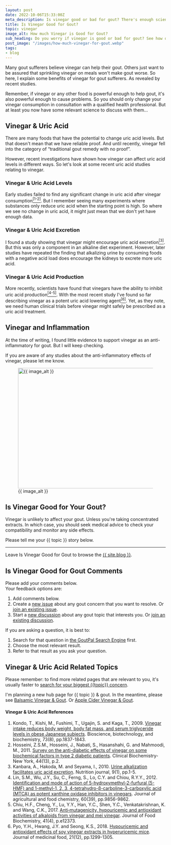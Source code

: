 ```yaml
---
layout: post
date: 2022-10-06T15:33:00Z
meta_description: Is vinegar good or bad for gout? There's enough science to say it isn't bad. But how good depends on how you and your doctor use vinegar in your recovery plan.
title: Is Vinegar Good for Gout?
topic: vinegar
image_alt: How much Vinegar is Good for Gout?
sub_heading: Do you worry if vinegar is good or bad for gout? See how different vinegars affect uric acid.
post_image: "/images/how-much-vinegar-for-gout.webp"
tags:
- blog
---
```


<p>Many gout sufferers believe vinegar can help their gout. Others just want to be assured that sprinkling vinegar on meals won't make gout worse. So here, I explain some benefits of vinegar for gout sufferers. As revealed by recent studies.</p>
<p>Remember, if vinegar or any other food is powerful enough to help gout, it's also powerful enough to cause problems. So you should only change your vinegar consumption in consultation with a qualified health professional. But at least you now have some relevant science to discuss with them…</p>
<h2 id="uricacid">Vinegar &amp; Uric Acid</h2>
<p>There are many foods that have the potential to change uric acid levels. But that doesn't mean that we have reliable proof. And until recently, vinegar fell into the category of “traditional gout remedy with no proof”.</p>
<p>However, recent investigations have shown how vinegar can affect uric acid levels in different ways. So let's look at some recent uric acid studies relating to vinegar.</p>
<h3 id="levels">Vinegar &amp; Uric Acid Levels</h3>
<p>Early studies failed to find any significant change in uric acid after vinegar consumption<a href="#ref1"><sup>[1-2]</sup></a>. But I remember seeing many experiments where substances only reduce uric acid when the starting point is high. So where we see no change in uric acid, it might just mean that we don't yet have enough data.</p>
<h3 id="excretion">Vinegar &amp; Uric Acid Excretion</h3>
<p>I found a study showing that vinegar might encourage uric acid excretion<a href="#ref3"><sup>[3]</sup></a>. But this was only a component in an alkaline diet experiment. However, later studies have repeated the finding that alkalizing urine by consuming foods with a negative acid load does encourage the kidneys to excrete more uric acid.</p>
<h3 id="production">Vinegar &amp; Uric Acid Production</h3>
<p>More recently, scientists have found that vinegars have the ability to inhibit uric acid production<a href="#ref4"><sup>[4-5]</sup></a>. With the most recent study I've found so far describing vinegar as a potent uric acid lowering agent<a href="#ref6"><sup>[6]</sup></a>. Yet, as they note, we need human clinical trials before vinegar might safely be prescribed as a uric acid treatment.</p>
<h2 id="inflammation">Vinegar and Inflammation</h2>
<p>At the time of writing, I found little evidence to support vinegar as an anti-inflammatory for gout. But I will keep checking.</p>
<p>If you are aware of any studies about the anti-inflammatory effects of vinegar, please let me know.</p>
<figure id="image" class="inner">
<img src="{{ post_image }}" alt="{{ image_alt }}"  width="610" height="377">
  <figcaption>{{ image_alt }}</figcaption>
</figure>
<h2 id="next">Is Vinegar Good for Your Gout?</h2>

Vinegar is unlikely to affect your gout. Unless you're taking concentrated extracts. In which case, you should seek medical advice to check your compatibility and monitor any side effects.

Please tell me your {{ topic }} story below.

<hr>
Leave Is Vinegar Good for Gout to browse the <a href="/blog">{{ site.blog }}</a>.

<h2 id="comments">Is Vinegar Good for Gout Comments</h2>
<p>Please add your comments below.<br />
Your feedback options are:</p>
<ol>
<li>Add comments below.</li>
<li>Create a <a href="https://github.com/kct2020/goutpal-com-skeleventy/issues/new/choose">new issue</a> about any gout concern that you want to resolve. Or <a href="https://github.com/kct2020/goutpal-com-skeleventy/issues">join an existing issue</a>.</li>
<li>Start a <a href="https://github.com/kct2020/goutpal-com-skeleventy/discussions/new">new discussion</a> about any gout topic that interests you. Or <a href="https://github.com/kct2020/goutpal-com-skeleventy/discussions">join an existing discussion</a>.</li>
</ol>
<p>If you are asking a question, it is best to:</p>
<ol>
<li>Search for that question in <a href="https://cse.google.com/cse?cof=FORID:0&cx=partner-pub-4857169685716700:9780732506">the GoutPal Search Engine</a> first.</li>
<li>Choose the most relevant result.</li>
<li>Refer to that result as you ask your question.</li>
</ol>
<script src="https://giscus.app/client.js"
        data-repo="kct2020/goutpal-com-skeleventy"
        data-repo-id="R_kgDOGVSRQQ"
        data-category="GoutPal Links Comments🗣"
        data-category-id="DIC_kwDOGVSRQc4CRbFp"
        data-mapping="title"
        data-strict="0"
        data-reactions-enabled="1"
        data-emit-metadata="1"
        data-input-position="top"
        data-theme="light_tritanopia"
        data-lang="en"
        data-loading="lazy"
        crossorigin="anonymous"
        async>
</script>

<h2 id="related">Vinegar & Uric Acid Related Topics</h2>
<p>Please remember: to find more related pages that are relevant to you, it's usually faster to <a href="https://cse.google.com/cse?cof=FORID:0&cx=partner-pub-4857169685716700:9780732506#gsc.tab=0">search for your biggest {{topic}} concern</a>.<br>
</p>
<p>I'm planning a new hub page for {{ topic }} & gout. In the meantime, please see <a href="/blog/balsamic-vinegar-and-gout/">Balsamic Vinegar & Gout</a>. Or <a href="/3170/what-is-gout-3-the-apple-cider-vinegar-myth/">Apple Cider Vinegar & Gout</a>.</p>

<h4 id="refs">Vinegar & Uric Acid References</h4>
<ol>
	<li id="ref1">Kondo, T., Kishi, M., Fushimi, T., Ugajin, S. and Kaga, T., 2009. <a href="https://goutpal.info/blog/vinegar-uric-acid/#uricacid">Vinegar intake reduces body weight, body fat mass, and serum triglyceride levels in obese Japanese subjects</a>. Bioscience, biotechnology, and biochemistry, 73(8), pp.1837-1843.</li>
	<li id="ref2">Hosseini, Z.S.M., Hosseini, J., Nabati, S., Hasanshahi, G. and Mahmoodi, M., 2011. <a href="https://goutpal.info/blog/vinegar-uric-acid/#uricacid">Survey on the anti-diabetic effects of vinegar on some biochemical factors in type 2 diabetic patients</a>. Clinical Biochemistry-New York, 44(13), p.2.</li>
	<li id="ref3">Kanbara, A., Hakoda, M. and Seyama, I., 2010. <a href="https://goutpal.info/blog/vinegar-uric-acid/#alkalizing">Urine alkalization facilitates uric acid excretion</a>. Nutrition journal, 9(1), pp.1-5.</li>
	<li id="ref4">Lin, S.M., Wu, J.Y., Su, C., Ferng, S., Lo, C.Y. and Chiou, R.Y.Y., 2012. <a href="https://goutpal.info/blog/vinegar-uric-acid/#inhibit">Identification and mode of action of 5-hydroxymethyl-2-furfural (5-HMF) and 1-methyl-1, 2, 3, 4-tetrahydro-β-carboline-3-carboxylic acid (MTCA) as potent xanthine oxidase inhibitors in vinegars</a>. Journal of agricultural and food chemistry, 60(39), pp.9856-9862.</li>
	<li id="ref5">Chiu, H.F., Cheng, Y., Lu, Y.Y., Han, Y.C., Shen, Y.C., Venkatakrishnan, K. and Wang, C.K., 2017. <a href="https://goutpal.info/blog/vinegar-uric-acid/#plum">Anti‐mutagenicity, hypouricemic and antioxidant activities of alkaloids from vinegar and mei vinegar</a>. Journal of Food Biochemistry, 41(4), p.e12373.</li>
	<li id="ref6">Pyo, Y.H., Hwang, J.Y. and Seong, K.S., 2018. <a href="https://goutpal.info/blog/vinegar-uric-acid/#soy">Hypouricemic and antioxidant effects of soy vinegar extracts in hyperuricemic mice</a>. Journal of medicinal food, 21(12), pp.1299-1305.</li>
</ol>